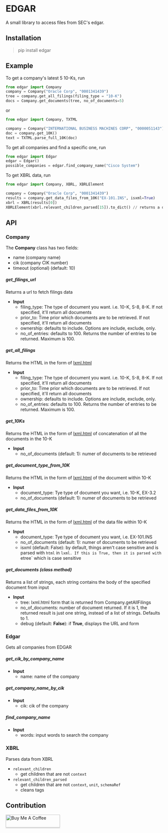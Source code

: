 # EDGAR
A small library to access files from SEC's edgar.

## Installation

>   pip install edgar

## Example
To get a company's latest 5 10-Ks, run

``` python
from edgar import Company
company = Company("Oracle Corp", "0001341439")
tree = company.get_all_filings(filing_type = "10-K")
docs = Company.get_documents(tree, no_of_documents=5)
```
or
```python
from edgar import Company, TXTML

company = Company("INTERNATIONAL BUSINESS MACHINES CORP", "0000051143")
doc = company.get_10K()
text = TXTML.parse_full_10K(doc)
```

To get all companies and find a specific one, run

``` python
from edgar import Edgar
edgar = Edgar()
possible_companies = edgar.find_company_name("Cisco System")
```

To get XBRL data, run
```python
from edgar import Company, XBRL, XBRLElement

company = Company("Oracle Corp", "0001341439")
results = company.get_data_files_from_10K("EX-101.INS", isxml=True)
xbrl = XBRL(results[0])
XBRLElement(xbrl.relevant_children_parsed[15]).to_dict() // returns a dictionary of name, value, and schemaRef
```

## API

### Company
The **Company** class has two fields:

* name (company name)
* cik (company CIK number)
* timeout (optional) (default: 10)

##### get_filings_url
Returns a url to fetch filings data
* **Input**
    * filing_type: The type of document you want. i.e. 10-K, S-8, 8-K. If not specified, it'll return all documents
    * prior_to: Time prior which documents are to be retrieved. If not specified, it'll return all documents
    * ownership: defaults to include. Options are include, exclude, only.
    * no_of_entries: defaults to 100. Returns the number of entries to be returned. Maximum is 100.

##### get_all_filings
Returns the HTML in the form of [lxml.html](http://lxml.de/lxmlhtml.html)
* **Input**
    * filing_type: The type of document you want. i.e. 10-K, S-8, 8-K. If not specified, it'll return all documents
    * prior_to: Time prior which documents are to be retrieved. If not specified, it'll return all documents
    * ownership: defaults to include. Options are include, exclude, only.
    * no_of_entries: defaults to 100. Returns the number of entries to be returned. Maximum is 100.

##### get_10Ks
Returns the HTML in the form of [lxml.html](http://lxml.de/lxmlhtml.html) of concatenation of all the documents in the 10-K
* **Input**
    * no_of_documents (default: 1): numer of documents to be retrieved

##### get_document_type_from_10K
Returns the HTML in the form of [lxml.html](http://lxml.de/lxmlhtml.html) of the document within 10-K
* **Input**
    * document_type: Tye type of document you want, i.e. 10-K, EX-3.2
    * no_of_documents (default: 1): numer of documents to be retrieved

##### get_data_files_from_10K
Returns the HTML in the form of [lxml.html](http://lxml.de/lxmlhtml.html) of the data file within 10-K
* **Input**
    * document_type: Tye type of document you want, i.e. EX-101.INS
    * no_of_documents (default: 1): numer of documents to be retrieved
    * isxml (default: False): by default, things aren't case sensitive and is parsed with `html` in `lxml. If this is True, then it is parsed with `etree` which is case sensitive

##### get_documents (class method)
Returns a list of strings, each string contains the body of the specified document from input
* **Input**
    * tree: lxml.html form that is returned from Company.getAllFilings
    * no_of_documents: number of document returned. If it is 1, the returned result is just one string, instead of a list of strings. Defaults to 1.
    * debug (default: **False**): if **True**, displays the URL and form


### Edgar
Gets all companies from EDGAR
##### get_cik_by_company_name
* **Input**
    * name: name of the company

##### get_company_name_by_cik
* **Input**
    * cik: cik of the company

##### find_company_name
* **Input**
    * words: input words to search the company

### XBRL
Parses data from XBRL
* `relevant_children`
    * get children that are not `context`
* `relevant_children_parsed`
    * get children that are not `context`, `unit`, `schemaRef`
    * cleans tags

## Contribution
<a href="https://www.buymeacoffee.com/joeyism" target="_blank"><img src="https://www.buymeacoffee.com/assets/img/custom_images/orange_img.png" alt="Buy Me A Coffee" style="height: 41px !important;width: 174px !important;box-shadow: 0px 3px 2px 0px rgba(190, 190, 190, 0.5) !important;-webkit-box-shadow: 0px 3px 2px 0px rgba(190, 190, 190, 0.5) !important;" ></a>
